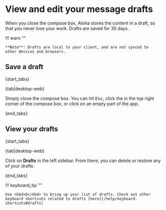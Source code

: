 # View and edit your message drafts

When you close the compose box, Aloha stores the content in a draft,
so that you never lose your work. Drafts are saved for 30 days.

!!! warn ""

    **Note**: Drafts are local to your client, and are not synced to
    other devices and browsers.

## Save a draft

{start_tabs}

{tab|desktop-web}

Simply close the compose box. You can hit <kbd>Esc</kbd>, click
the <i class="fa fa-remove"></i> in the top right corner of the
compose box, or click on an empty part of the app.

{end_tabs}

## View your drafts

{start_tabs}

{tab|desktop-web}

Click on <i class="fa fa-pencil"></i> **Drafts** in the left sidebar.
From there, you can delete or restore any of your drafts.

{end_tabs}

!!! keyboard_tip ""

    Use <kbd>D</kbd> to bring up your list of drafts. Check out other
    keyboard shortcuts related to drafts [here](/help/keyboard-shortcuts#drafts)
